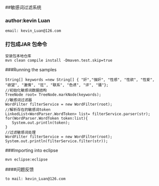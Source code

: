 
##敏感词过滤系统

### author:kevin Luan

	email: kevin_Luan@126.com

### 打包成JAR 包命令

	安装包本地仓库
	mvn clean compile install -Dmaven.test.skip=true

###Running the samples
	
	String[] keywords =new String[] { "奸","强奸", "性感", "性欲", "性爱", "欲望", "激情", "狂", "联系", "色诱", "评", "骚"};
	//初始化敏感词数据结构
	TreeNode root= TreeNode.markNode(keywords);
	//敏感词过滤器
    WordFilter filterService = new WordFilter(root);
    //解析存在的敏感词token
	LinkedList<WordParser.WordToken> list= filterService.parser(str);
    for(WordParser.WordToken token:list){
       System.out.println(token);
    }
	//过滤敏感词处理
    WordFilter filterService = new WordFilter(root);
    System.out.println(filterService.filter(str));

###Importing into eclipse

	mvn eclipse:eclipse
	

####问题反馈
	
	to mail: kevin_Luan@126.com
    
